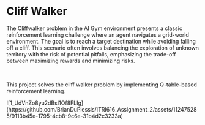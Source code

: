 <h1>Cliff Walker</h1>
<p>The Cliffwalker problem in the AI Gym environment presents a classic reinforcement learning challenge where an agent navigates a grid-world environment. 
The goal is to reach a target destination while avoiding falling off a cliff. This scenario often involves 
balancing the exploration of unknown territory with the risk of potential pitfalls, emphasizing the trade-off between maximizing rewards and minimizing risks.</p>
<br>
<p>This project solves the cliff walker problem by implementing Q-table-based reinforcement learning.</p>
![1_UdVnZo8yu2dBsI1Of8FLIg](https://github.com/BrianDuPlessis/ITRI616_Assignment_2/assets/112475285/9113b45e-1795-4cb8-9c6e-31b4d2c3233a)


